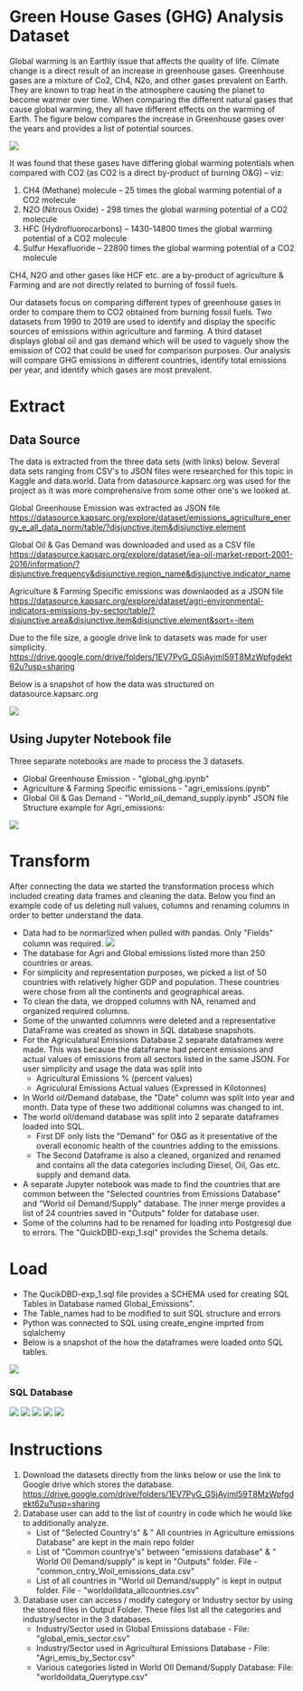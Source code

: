 # Green House Gases (GHG) Analysis Dataset

Global warming is an Earthly issue that affects the quality of life. Climate change is a direct result of an increase in greenhouse gases. Greenhouse gases are a mixture of Co2, Ch4, N2o, and other gases prevalent on Earth. They are known to trap heat in the atmosphere causing the planet to become warmer over time. When comparing the different natural gases that cause global warming, they all have different effects on the warming of Earth. 
The figure below compares the increase in Greenhouse gases over the years and provides a list of potential sources. 

![](https://github.com/harsh-env/Project2a-Database/blob/main/outputs/Proposal1.JPG)

It was found that these gases have differing global warming potentials when compared with CO2 (as CO2 is a direct by-product of burning O&G) – viz:

1. CH4 (Methane) molecule – 25 times the global warming potential of a CO2 molecule
2. N2O (Nitrous Oxide) - 298 times the global warming potential of a CO2 molecule
3. HFC (Hydrofluorocarbons) – 1430-14800 times the global warming potential of a CO2 molecule
4. Sulfur Hexafluoride – 22800 times the global warming potential of a CO2 molecule

CH4, N2O and other gases like HCF etc. are a by-product of agriculture & Farming and are not directly related to burning of fossil fuels.

Our datasets focus on comparing different types of greenhouse gases in order to compare them to CO2 obtained from burning fossil fuels. Two datasets from 1990 to 2019 are used to identify and display the specific sources of emissions within agriculture and farming. A third dataset displays global oil and gas demand which will be used to vaguely show the emission of CO2 that could be used for comparison purposes. Our analysis will compare GHG emissions in different countries, identify total emissions per year, and identify which gases are most prevalent. 

# Extract
## Data Source 
The data is extracted from the three data sets (with links) below. 
Several data sets ranging from CSV's to JSON files were researched for this topic in Kaggle and data.world. 
Data from datasource.kapsarc.org was used for the project as it was more comprehensive from some other one's we looked at.  

Global Greenhouse Emission was extracted as JSON file 
https://datasource.kapsarc.org/explore/dataset/emissions_agriculture_energy_e_all_data_norm/table/?disjunctive.item&disjunctive.element

Global Oil & Gas Demand was downloaded and used as a CSV file
https://datasource.kapsarc.org/explore/dataset/iea-oil-market-report-2001-2016/information/?disjunctive.frequency&disjunctive.region_name&disjunctive.indicator_name

Agriculture & Farming Specific emissions was downlaoded as a JSON file
https://datasource.kapsarc.org/explore/dataset/agri-environmental-indicators-emissions-by-sector/table/?disjunctive.area&disjunctive.item&disjunctive.element&sort=-item

Due to the file size, a google drive link to datasets was made for user simplicity. 
https://drive.google.com/drive/folders/1EV7PyG_GSjAyiml59T8MzWpfgdekt62u?usp=sharing

Below is a snapshot of how the data was structured on datasource.kapsarc.org

![](https://github.com/harsh-env/Project2a-Database/blob/main/outputs/Agri_emissions_Dataset.JPG)

## Using Jupyter Notebook file 

Three separate notebooks are made to process the 3 datasets. 
- Global Greenhouse Emission - "global_ghg.ipynb"
- Agriculture & Farming Specific emissions - "agri_emissions.ipynb"
- Global Oil & Gas Demand - "World_oil_demand_supply.ipynb"
JSON file Structure example for Agri_emissions: 

![](https://github.com/harsh-env/Project2a-Database/blob/main/outputs/JSON_Schema.JPG)

# Transform
After connecting the data we started the transformation process which included creating data frames and cleaning the data. Below you find an example code of us deleting null values, columns and renaming columns in order to better understand the data. 
- Data had to be normarlized when pulled with pandas. Only "Fields" column was required. 
![](https://github.com/harsh-env/Project2a-Database/blob/main/outputs/normalize_data.JPG)
- The database for Agri and Global emissions listed more than 250 countries or areas. 
- For simplicity and representation purposes, we picked a list of 50 countries with relatively higher GDP and population. These countries were chose from all the continents and geographical areas.
- To clean the data, we dropped columns with NA, renamed and organized required columns. 
- Some of the unwanted columnns were deleted and a representative DataFrame was created as shown in SQL database snapshots. 
- For the Agriculatural Emissions Database 2 separate dataframes were made. This was because the dataframe had percent emissions and actual values of emissions from all sectors listed in the same JSON. For user simplicity and usage the data was split into
    - Agricultural Emissions % (percent values)
    - Agriculural Emissions Actual values (Expressed in Kilotonnes) 
 - In World oil/Demand database, the "Date" column was split into year and month. Data type of these two additional columns was changed to int. 
 - The world oil/demand database was split into 2 separate dataframes loaded into SQL. 
    - First DF only lists the "Demand" for O&G as it presentative of the overall economic health of the countries adding to the emissions. 
    - The Second Dataframe is also a cleaned, organized and renamed and contains all the data categories including Diesel, Oil, Gas etc. supply and demand data. 
- A separate Jupyter notebook was made to find the countries that are common between the "Selected countries from Emissions Database" and "World oil Demand/Supply" database. The   inner merge provides a list of 24 countries saved in "Outputs" folder for database user. 
- Some of the columns had to be renamed for loading into Postgresql due to errors. The "QuickDBD-exp_1.sql" provides the Schema details. 

# Load

- The QucikDBD-exp_1.sql file provides a SCHEMA used for creating SQL Tables in Database named Global_Emissions". 
- The Table_names had to be modified to suit SQL structure and errors
- Python was connected to SQL using create_engine imprted from sqlalchemy
- Below is a snapshot of the how the dataframes were loaded onto SQL tables. 

![](https://github.com/harsh-env/Project2a-Database/blob/main/outputs/Connection_to_SQL.JPG)

### SQL Database
![](https://github.com/harsh-env/Project2a-Database/blob/main/outputs/global_agriculture_%25emissions.JPG)
![](https://github.com/harsh-env/Project2a-Database/blob/main/outputs/global_agriculture_actualemissions.JPG)
![](https://github.com/harsh-env/Project2a-Database/blob/main/outputs/global_greenhouse_emssions_all.JPG)
![](https://github.com/harsh-env/Project2a-Database/blob/main/outputs/global_oil_demand.JPG)
![](https://github.com/harsh-env/Project2a-Database/blob/main/outputs/global_oil_data_iea.JPG)

# Instructions

1. Download the datasets directly from the links below or use the link to Google drive which stores the database.
    https://drive.google.com/drive/folders/1EV7PyG_GSjAyiml59T8MzWpfgdekt62u?usp=sharing
2. Database user can add to the list of country in code which he would like to additionally analyze.  
    - List of "Selected Country's" & " All countries in Agriculture emissions Database" are kept in the main repo folder
    - List of "Common countrye's" between "emissions database" & " World OIl Demand/supply" is kept in "Outputs" folder. File - "common_cntry_Woil_emissions_data.csv"
    - List of all countries in "World oil Demand/supply" is kept in output folder. File - "worldoildata_allcountries.csv"
3. Database user can access / modify category or Industry sector by using the stored files in Output Folder. These files list all the categories and industry/sector in the 3 databases. 
    - Industry/Sector used in Global Emissions database - File: "global_emis_sector.csv"
    - Industry/Sector used in Agricultural Emissions Database - File: "Agri_emis_by_Sector.csv"
    - Various categories listed in World OIl Demand/Supply Database: File: "worldoildata_Querytype.csv"
